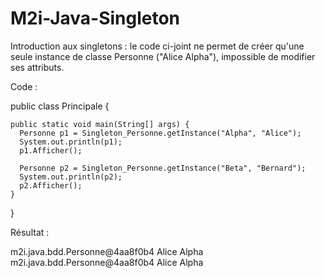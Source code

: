 # M2i-Java-Singleton
Introduction aux singletons : le code ci-joint ne permet de créer qu'une seule instance de classe Personne ("Alice Alpha"), impossible de modifier ses attributs.

Code : 

  public class Principale {

    public static void main(String[] args) {
      Personne p1 = Singleton_Personne.getInstance("Alpha", "Alice");
      System.out.println(p1);
      p1.Afficher();

      Personne p2 = Singleton_Personne.getInstance("Beta", "Bernard");
      System.out.println(p2);
      p2.Afficher();
    }

  }
  
Résultat :

  m2i.java.bdd.Personne@4aa8f0b4
  Alice Alpha
  m2i.java.bdd.Personne@4aa8f0b4
  Alice Alpha
